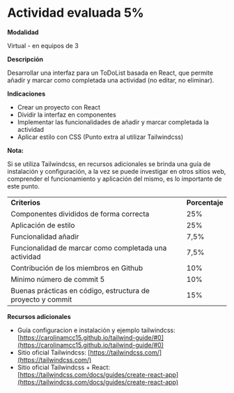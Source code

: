 # Actividad evaluada 5% 

**Modalidad**

Virtual - en equipos de 3

**Descripción**

Desarrollar una interfaz para un ToDoList basada en React, que permite añadir y marcar como completada una actividad (no editar, no eliminar). 

**Indicaciones**

* Crear un proyecto con React
* Dividir la interfaz en componentes 
* Implementar las funcionalidades de añadir y marcar completada la actividad
* Aplicar estilo con CSS (Punto extra al utilizar Tailwindcss)

**Nota:**

Si se utiliza Tailwindcss, en recursos adicionales se brinda una guía de instalación y configuración, a la vez se puede investigar en otros sitios web, comprender el funcionamiento y aplicación del mismo, es lo  importante de este punto.

<table>
  <tr>
   <td><strong>Criterios </strong>
   </td>
   <td><strong>Porcentaje</strong>
   </td>
  </tr>
  <tr>
   <td>Componentes divididos de forma correcta  
   </td>
   <td>  25% 
   </td>
  </tr>
  <tr>
   <td>Aplicación de estilo
   </td>
   <td>  25%
   </td>
  </tr>
  <tr>
   <td>Funcionalidad añadir 
   </td>
   <td>7,5%
   </td>
  </tr>
  <tr>
   <td>Funcionalidad de marcar como completada una actividad
   </td>
   <td>7,5%
   </td>
  </tr>
  <tr>
   <td>Contribución de los miembros en Github
   </td>
   <td>10%
   </td>
  </tr>
  <tr>
   <td>Minimo número de commit 5
   </td>
   <td>10%
   </td>
  </tr>
  <tr>
   <td>Buenas prácticas en código, estructura de proyecto y commit
   </td>
   <td>15%
   </td>
  </tr>
</table>


                 

**Recursos adicionales**



* Guía configuracion e instalación y ejemplo tailwindcss: [https://carolinamcc15.github.io/tailwind-guide/#0](https://carolinamcc15.github.io/tailwind-guide/#0)
* Sitio oficial Tailwindcss: [https://tailwindcss.com/](https://tailwindcss.com/) 
* Sitio oficial Tailwindcss + React: [https://tailwindcss.com/docs/guides/create-react-app](https://tailwindcss.com/docs/guides/create-react-app) 